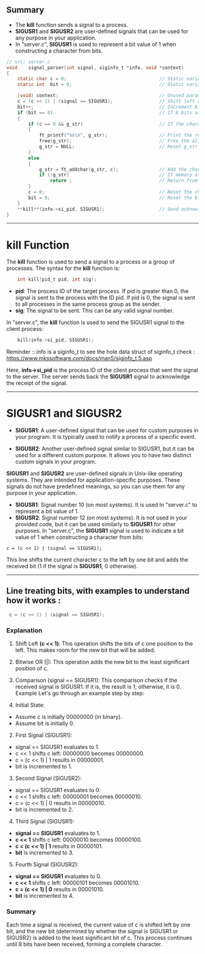 

## Summary
- The **kill** function sends a signal to a process.
- **SIGUSR1** and **SIGUSR2** are user-defined signals that can be used for any purpose in your application.
- In "server.c", **SIGUSR1** is used to represent a bit value of 1 when constructing a character from bits.



```c
// src: server.c
void	signal_parser(int signal, siginfo_t *info, void *context)
{
	static char	c = 0;									// Static variable to store the current character
	static int	bit = 0;								// Static variable to store the current bit position

	(void) context;										// Unused parameter
	c = (c << 1) | (signal == SIGUSR1);					// Shift left and add the received bit
	bit++;												// Increment bit position
	if (bit == 8)										// If 8 bits are received (one character)
	{
		if (c == 0 && g_str)							// If the character is null and g_str is not null
		{
			ft_printf("%s\n", g_str);					// Print the received string
			free(g_str);								// Free the allocated memory
			g_str = NULL;								// Reset g_str to NULL
		}
		else
		{
			g_str = ft_addchar(g_str, c);				// Add the character to g_str
			if (!g_str)									// If memory allocation fails
				return ;								// Return from the function
		}
		c = 0;											// Reset the character
		bit = 0;										// Reset the bit position
	}
	**kill**(info->si_pid, SIGUSR1);					// Send acknowledgment signal to the client
}
```
---

# **kill** Function

The **kill** function is used to send a signal to a process or a group of processes. The syntax for the **kill** function is:
```c
	int kill(pid_t pid, int sig);
```


- **pid**: The process ID of the target process. If pid is greater than 0, the signal is sent to the process with the ID pid. If pid is 0, the signal is sent to all processes in the same process group as the sender.
- **sig**: The signal to be sent. This can be any valid signal number.


In "server.c", the **kill** function is used to send the SIGUSR1 signal to the client process:
```c
	kill(info->si_pid, SIGUSR1);
```
Reminder :: info is a siginfo_t
to see the hole data struct of siginfo_t check : https://www.mkssoftware.com/docs/man5/siginfo_t.5.asp

Here, **info->si_pid** is the process ID of the client process that sent the signal to the server. The server sends back the **SIGUSR1** signal to acknowledge the receipt of the signal.


---

# **SIGUSR1** and **SIGUSR2**

- **SIGUSR1**: A user-defined signal that can be used for custom purposes in your program. It is typically used to notify a process of a specific event.

- **SIGUSR2**: Another user-defined signal similar to SIGUSR1, but it can be used for a different custom purpose. It allows you to have two distinct custom signals in your program.

**SIGUSR1** and **SIGUSR2** are user-defined signals in Unix-like operating systems. They are intended for application-specific purposes. These signals do not have predefined meanings, so you can use them for any purpose in your application.

- **SIGUSR1**: Signal number 10 (on most systems). It is used In "server.c" to represent a bit value of 1.
- **SIGUSR2**: Signal number 12 (on most systems). It is not used in your provided code, but it can be used similarly to **SIGUSR1** for other purposes.
In "server.c", the **SIGUSR1** signal is used to indicate a bit value of 1 when constructing a character from bits:
```
c = (c << 1) | (signal == SIGUSR1);
```
This line shifts the current character c to the left by one bit and adds the received bit (1 if the signal is **SIGUSR1**, 0 otherwise).

---
## Line treating bits, with examples to understand how it works :
```c
 c = (c << 1) | (signal == SIGUSR1);
```


### Explanation
1. Shift Left **(c << 1)**: This operation shifts the bits of c one position to the left. This makes room for the new bit that will be added.

2. Bitwise OR (|): This operation adds the new bit to the least significant position of c.
3. Comparison (signal == SIGUSR1): This comparison checks if the received signal is SIGUSR1. If it is, the result is 1; otherwise, it is 0.
Example
Let's go through an example step by step:

1. Initial State:

- Assume c is initially 00000000 (in binary).
- Assume bit is initially 0.

2. First Signal (SIGUSR1):
- signal == SIGUSR1 evaluates to 1.
- c << 1 shifts c left: 00000000 becomes 00000000.
- c = (c << 1) | 1 results in 00000001.
- bit is incremented to 1.

3. Second Signal (SIGUSR2):
- signal == SIGUSR1 evaluates to 0.
- c << 1 shifts c left: 00000001 becomes 00000010.
- c = (c << 1) | 0 results in 00000010.
- bit is incremented to 2.

4. Third Signal (SIGUSR1):
- **signal == SIGUSR1** evaluates to 1.
- **c << 1** shifts c left: 00000010 becomes 00000100.
- **c = (c << 1) | 1** results in 00000101.
- **bit** is incremented to 3.

5. Fourth Signal (SIGUSR2):
- **signal == SIGUSR1** evaluates to 0.
- **c << 1** shifts c left: 00000101 becomes 00001010.
- **c = (c << 1) | 0** results in 00001010.
- **bit** is incremented to 4.

### Summary
Each time a signal is received, the current value of c is shifted left by one bit, and the new bit (determined by whether the signal is SIGUSR1 or SIGUSR2) is added to the least significant bit of c. This process continues until 8 bits have been received, forming a complete character.